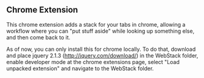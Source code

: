 ## Chrome Extension

This chrome extension adds a stack for your tabs in chrome, allowing a workflow where you can "put stuff aside" while looking up something else, and then come back to it.

As of now, you can only install this for chrome locally. To do that, download and place jquery 2.1.3 (http://jquery.com/download/) in the WebStack folder, enable developer mode at the chrome extensions page, select "Load unpacked extension" and navigate to the WebStack folder.


